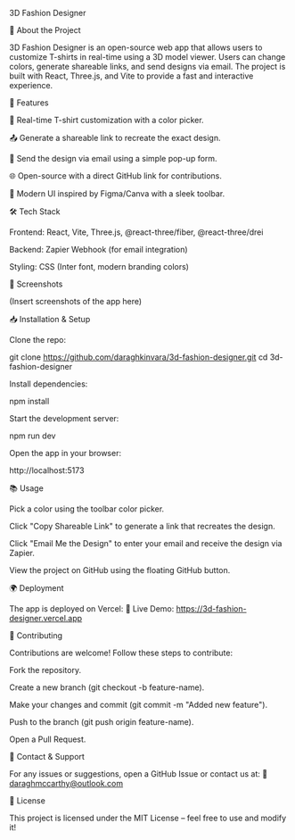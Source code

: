 3D Fashion Designer

🎨 About the Project

3D Fashion Designer is an open-source web app that allows users to customize T-shirts in real-time using a 3D model viewer. Users can change colors, generate shareable links, and send designs via email. The project is built with React, Three.js, and Vite to provide a fast and interactive experience.

🚀 Features

🎨 Real-time T-shirt customization with a color picker.

📤 Generate a shareable link to recreate the exact design.

📩 Send the design via email using a simple pop-up form.

🌐 Open-source with a direct GitHub link for contributions.

🔗 Modern UI inspired by Figma/Canva with a sleek toolbar.

🛠 Tech Stack

Frontend: React, Vite, Three.js, @react-three/fiber, @react-three/drei

Backend: Zapier Webhook (for email integration)

Styling: CSS (Inter font, modern branding colors)

📸 Screenshots

(Insert screenshots of the app here)

📥 Installation & Setup

Clone the repo:

git clone https://github.com/daraghkinvara/3d-fashion-designer.git
cd 3d-fashion-designer

Install dependencies:

npm install

Start the development server:

npm run dev

Open the app in your browser:

http://localhost:5173

📚 Usage

Pick a color using the toolbar color picker.

Click "Copy Shareable Link" to generate a link that recreates the design.

Click "Email Me the Design" to enter your email and receive the design via Zapier.

View the project on GitHub using the floating GitHub button.

🌍 Deployment

The app is deployed on Vercel:
🔗 Live Demo: https://3d-fashion-designer.vercel.app

🤝 Contributing

Contributions are welcome! Follow these steps to contribute:

Fork the repository.

Create a new branch (git checkout -b feature-name).

Make your changes and commit (git commit -m "Added new feature").

Push to the branch (git push origin feature-name).

Open a Pull Request.

🔗 Contact & Support

For any issues or suggestions, open a GitHub Issue or contact us at:
📧 daraghmccarthy@outlook.com

📜 License

This project is licensed under the MIT License – feel free to use and modify it!

